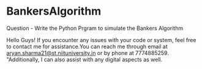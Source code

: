 # BankersAlgorithm


Question - Write the Python Prgram to simulate the Bankers Algorithm

Hello Guys! If you encounter any issues with your code or system, feel free to contact me for assistance.You can reach me through email at aryan.sharma21@st.niituniversity.in or by phone at 7774885259. "Additionally, I can also assist with any digital aspects as well.
